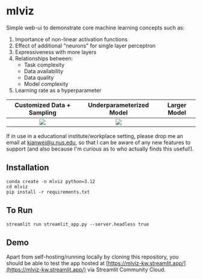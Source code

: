# mlviz

Simple web-ui to demonstrate core machine learning concepts such as:
1. Importance of non-linear activation functions
2. Effect of additional "neurons" for single layer perceptron
3. Expressiveness with more layers
4. Relationships between:
    * Task complexity 
    * Data availability
    * Data quality
    * Model complexity
5. Learning rate as a hyperparameter


Customized Data + Sampling |  Underparameterized Model | Larger Model 
:-------------------------:|:-------------------------:|:-------------------------:
![](https://github.com/user-attachments/assets/9a67d58d-3ea8-43ac-bebb-a3d759d23608)  |  ![](https://...Ocean.png) |

If in use in a educational institute/workplace setting, please drop me an email at kianwei@u.nus.edu, so that I can be aware of any new features to support (and also because I'm curious as to who actually finds this useful!).

## Installation

```
conda create -n mlviz python=3.12
cd mlviz
pip install -r requirements.txt
```

## To Run

```
streamlit run streamlit_app.py --server.headless true
```

## Demo

Apart from self-hosting/running locally by cloning this repository, you should be able to test the app hosted at [https://mlviz-kw.streamlit.app/](https://mlviz-kw.streamlit.app/) via Streamlit Community Cloud. 
